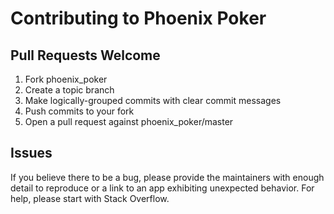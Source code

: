 # Contributing to Phoenix Poker

## Pull Requests Welcome

1. Fork phoenix_poker
2. Create a topic branch
3. Make logically-grouped commits with clear commit messages
4. Push commits to your fork
5. Open a pull request against phoenix_poker/master

## Issues

If you believe there to be a bug, please provide the maintainers with enough
detail to reproduce or a link to an app exhibiting unexpected behavior. For
help, please start with Stack Overflow.
